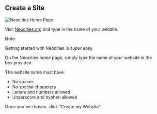 ## Create a Site

![Neocities Home Page](images/neocities-home.png)

Visit [Neocities.org](http://neocities.org) and type in the name of your website.


Note:

Getting started with Neocities is super easy.

On the Neocities home page, simply type the name of your website in the box provided.

The website name must have:

- No spaces
- No special characters
- Letters and numbers allowed
- Underscore and hyphen allowed

Once you've chosen, click "Create my Website"



